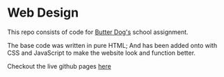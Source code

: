 # Web Design
This repo consists of code for [Butter Dog's](https://github.com/Butter-Dog1) school assignment. 

The base code was written in pure HTML; And has been added onto with CSS and JavaScript to make the website look and function better. 

Checkout the live github pages [here](https://butter-dog1.github.io/web-design)

